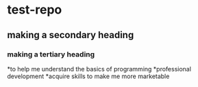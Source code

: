 # test-repo
## making a secondary heading
### making a tertiary heading
*to help me understand the basics of programming
*professional development
*acquire skills to make me more marketable 
